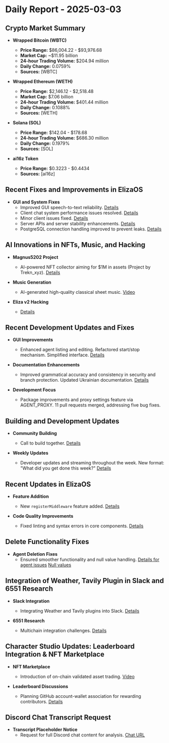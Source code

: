 # Daily Report - 2025-03-03

## Crypto Market Summary
- **Wrapped Bitcoin (WBTC)**
  - **Price Range:** $86,004.22 - $93,976.68
  - **Market Cap:** ~$11.95 billion
  - **24-hour Trading Volume:** $204.94 million
  - **Daily Change:** 0.0759%
  - **Sources:** [WBTC]

- **Wrapped Ethereum (WETH)**
  - **Price Range:** $2,146.12 - $2,518.48
  - **Market Cap:** $7.06 billion
  - **24-hour Trading Volume:** $401.44 million
  - **Daily Change:** 0.1088%
  - **Sources:** [WETH]

- **Solana (SOL)**
  - **Price Range:** $142.04 - $178.68
  - **24-hour Trading Volume:** $686.30 million
  - **Daily Change:** 0.1979%
  - **Sources:** [SOL]

- **ai16z Token**
  - **Price Range:** $0.3223 - $0.4434
  - **Sources:** [ai16z]

## Recent Fixes and Improvements in ElizaOS
- **GUI and System Fixes**
  - Improved GUI speech-to-text reliability. [Details](https://github.com/elizaOS/eliza/pull/3760)
  - Client chat system performance issues resolved. [Details](https://github.com/elizaOS/eliza/pull/3759)
  - Minor client issues fixed. [Details](https://github.com/elizaOS/eliza/pull/3754)
  - Server APIs and server stability enhancements. [Details](https://github.com/elizaOS/eliza/pull/3752)
  - PostgreSQL connection handling improved to prevent leaks. [Details](https://github.com/elizaOS/eliza/pull/3757)

## AI Innovations in NFTs, Music, and Hacking
- **Magnus5202 Project**
  - AI-powered NFT collector aiming for $1M in assets (Project by Trekn_xyz). [Details](https://twitter.com/ai16zdao/status/1896608921756000382)
  
- **Music Generation**
  - AI-generated high-quality classical sheet music. [Video](https://video.twimg.com/amplify_video/1896247887459164161/vid/avc1/1280x720/ZHaHYKBIZLfJfkjj.mp4?tag=14)

- **Eliza v2 Hacking**
  - [Details](https://twitter.com/shawmakesmagic/status/1896705714900652454)

## Recent Development Updates and Fixes
- **GUI Improvements**
  - Enhanced agent listing and editing. Refactored start/stop mechanism. Simplified interface. [Details](https://github.com/elizaOS/eliza/pull/3750)

- **Documentation Enhancements**
  - Improved grammatical accuracy and consistency in security and branch protection. Updated Ukrainian documentation. [Details](https://github.com/elizaOS/eliza/pull/3748)

- **Development Focus**
  - Package improvements and proxy settings feature via AGENT_PROXY. 11 pull requests merged, addressing five bug fixes.

## Building and Development Updates
- **Community Building**
  - Call to build together. [Details](https://twitter.com/ai16zdao/status/1896609735279005794)

- **Weekly Updates**
  - Developer updates and streaming throughout the week. New format: "What did you get done this week?" [Details](https://twitter.com/shawmakesmagic/status/1896668828744266178)

## Recent Updates in ElizaOS
- **Feature Addition**
  - New `registerMiddleware` feature added. [Details](https://github.com/elizaOS/eliza/pull/3749)

- **Code Quality Improvements**
  - Fixed linting and syntax errors in core components. [Details](https://github.com/elizaOS/eliza/pull/3761)

## Delete Functionality Fixes
- **Agent Deletion Fixes**
  - Ensured smoother functionality and null value handling. [Details for agent issues](https://github.com/elizaOS/eliza/pull/3756) [Null values](https://github.com/elizaOS/eliza/pull/3755)

## Integration of Weather, Tavily Plugin in Slack and 6551 Research
- **Slack Integration**
  - Integrating Weather and Tavily plugins into Slack. [Details](https://github.com/elizaOS/eliza/pull/3753)

- **6551 Research**
  - Multichain integration challenges. [Details](https://twitter.com/dankvr/status/1896584390848999880)

## Character Studio Updates: Leaderboard Integration & NFT Marketplace
- **NFT Marketplace**
  - Introduction of on-chain validated asset trading. [Video](https://video.twimg.com/ext_tw_video/1896358640413487104/pu/vid/avc1/1280x720/BXceBqdmHHfS8h1l.mp4?tag=12)

- **Leaderboard Discussions**
  - Planning GitHub account-wallet association for rewarding contributors. [Details](https://twitter.com/dankvr/status/1896370351623516323)

## Discord Chat Transcript Request
- **Transcript Placeholder Notice**
  - Request for full Discord chat content for analysis. [Chat URL](https://discord.com/channels/1253563208833433701/1326603270893867064)

